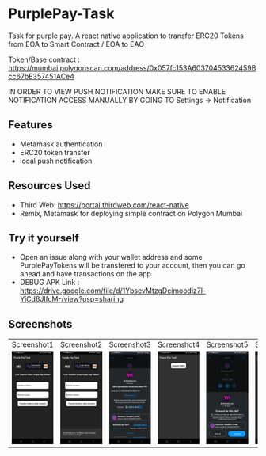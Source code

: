 # PurplePay-Task
Task for purple pay. A react native application to transfer ERC20 Tokens from EOA to Smart Contract / EOA to EAO

Token/Base contract : https://mumbai.polygonscan.com/address/0x057fc153A60370453362459Bcc67bE357451ACe4

IN ORDER TO VIEW PUSH NOTIFICATION MAKE SURE TO ENABLE NOTIFICATION ACCESS MANUALLY BY GOING TO Settings -> Notification

## Features

- Metamask authentication
- ERC20 token transfer
- local push notification

## Resources Used
- Third Web: https://portal.thirdweb.com/react-native
- Remix, Metamask for deploying simple contract on Polygon Mumbai

## Try it yourself
- Open an issue along with your wallet address and some PurplePayTokens will be transfered to your account, then you can go ahead and have transactions on the app
- DEBUG APK Link : https://drive.google.com/file/d/1YbsevMtzgDcimoodiz7l-YiCd6JlfcM-/view?usp=sharing

## Screenshots
<table>
  <tr>
     <td>Screenshot1</td>
     <td>Screenshot2</td>
     <td>Screenshot3</td>
     <td>Screenshot4</td>
     <td>Screenshot5</td>
     <td>Screenshot6</td>
     <td>Screenshot7</td>
  </tr>
  <tr>
    <td><img src="screenshots/HomeScreen.jpeg"></td>
    <td><img src="screenshots/ErrorSnackbar.jpeg"></td>
    <td><img src="screenshots/Approve.jpeg"></td>
    <td><img src="screenshots/Login.jpeg"></td>
    <td><img src="screenshots/MetamaskConnect.jpeg"></td>
    <td><img src="screenshots/PushNotification.jpeg"></td>
    <td><img src="screenshots/Transfer.jpeg"></td>
  </tr>
 </table>
